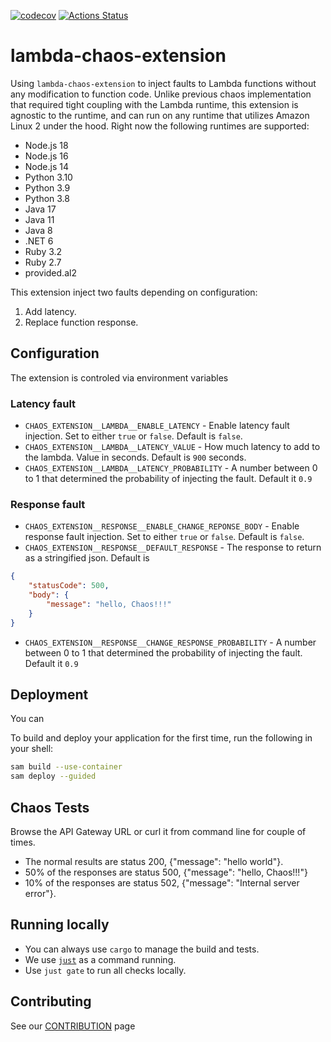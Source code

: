 [![codecov](https://codecov.io/gh/aws-cli-tools/whoami/branch/main/graph/badge.svg?token=NW4955XIZT)](https://codecov.io/gh/aws-cli-tools/whoami)
[![Actions Status](https://github.com/aws-cli-tools/whoami/workflows/Code%20Gating/badge.svg?branch=main)](https://github.com/aws-cli-tools/whoami/workflows/Code%20Gating/badge.svg?branch=main)

# lambda-chaos-extension

Using `lambda-chaos-extension` to inject faults to Lambda functions without any modification to function code.
Unlike previous chaos implementation that required tight coupling with the Lambda runtime, this extension is agnostic to the runtime, and can run on any runtime that utilizes Amazon Linux 2 under the hood.
Right now the following runtimes are supported:
* Node.js 18
* Node.js 16
* Node.js 14
* Python 3.10
* Python 3.9
* Python 3.8
* Java 17
* Java 11
* Java 8
* .NET 6
* Ruby 3.2
* Ruby 2.7
* provided.al2
 

This extension inject two faults depending on configuration: 

1. Add latency.
2. Replace function response.

## Configuration
The extension is controled via environment variables
### Latency fault
* `CHAOS_EXTENSION__LAMBDA__ENABLE_LATENCY` - Enable latency fault injection. Set to either `true` or `false`. Default is `false`.
* `CHAOS_EXTENSION__LAMBDA__LATENCY_VALUE` - How much latency to add to the lambda. Value in seconds. Default is `900` seconds.
* `CHAOS_EXTENSION__LAMBDA__LATENCY_PROBABILITY` - A number between 0 to 1 that determined the probability of injecting the fault. Default it `0.9`

### Response fault
* `CHAOS_EXTENSION__RESPONSE__ENABLE_CHANGE_REPONSE_BODY` - Enable response fault injection. Set to either `true` or `false`. Default is `false`.
* `CHAOS_EXTENSION__RESPONSE__DEFAULT_RESPONSE` - The response to return as a stringified json. Default is 
```json
{
    "statusCode": 500,
    "body": {
        "message": "hello, Chaos!!!"
    }
}
```
* `CHAOS_EXTENSION__RESPONSE__CHANGE_RESPONSE_PROBABILITY` - A number between 0 to 1 that determined the probability of injecting the fault. Default it `0.9`

## Deployment
You can 

To build and deploy your application for the first time, run the following in your shell:

```bash
sam build --use-container
sam deploy --guided
```

## Chaos Tests

Browse the API Gateway URL or curl it from command line for couple of times. 

- The normal results are status 200, {"message": "hello world"}. 
- 50% of the responses are status 500, {"message": "hello, Chaos!!!"}
- 10% of the responses are status 502, {"message": "Internal server error"}. 

## Running locally
* You can always use `cargo` to manage the build and tests.
* We use [`just`](https://github.com/casey/just) as a command running.
* Use `just gate` to run all checks locally.

## Contributing
See our [CONTRIBUTION](CONTRIBUTION.md) page
